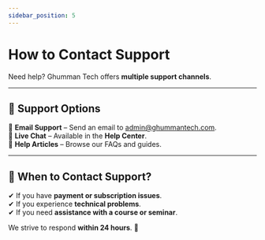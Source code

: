 ```yaml
---
sidebar_position: 5
---
```


# How to Contact Support  

Need help? Ghumman Tech offers **multiple support channels**.  

---

## 📌 Support Options  

📩 **Email Support** – Send an email to [admin@ghummantech.com](mailto:admin@ghummantech.com).  
💬 **Live Chat** – Available in the **Help Center**.  
📖 **Help Articles** – Browse our FAQs and guides.  

---

## 📌 When to Contact Support?  

✔ If you have **payment or subscription issues**.  
✔ If you experience **technical problems**.  
✔ If you need **assistance with a course or seminar**.  

We strive to respond **within 24 hours**. 🚀  
